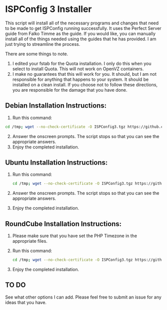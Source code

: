 ISPConfig 3 Installer
=====================

This script will install all of the necessary programs and changes that need to be made to get ISPConfig running successfully. It uses the Perfect Server guide from Falko Timme as the
guide. If you would like, you can manually install all of the things needed using the guides that he has provided. I am just trying to streamline the process. 

There are some things to note.

1. I edited your fstab for the Quota installation. I only do this when you select to install Quota. This will not work on OpenVZ containers.
2. I make no guarantees that this will work for you. It should, but I am not responsible for anything that happens to your system. It should be installed on a clean install. If you choose
not to follow these directions, you are responsible for the damage that you have done.

Debian Installation Instructions:
---------------------------------

1. Run this command:

```bash
cd /tmp; wget --no-check-certificate -O ISPConfig3.tgz https://github.com/dclardy64/ISPConfig-3-Debian-Installer/tarball/master; tar zxvf ISPConfig3.tgz; cd *Installer*; bash debian_install.sh
```

2. Answer the onscreen prompts. The script stops so that you can see the appropriate answers.
3. Enjoy the completed installation.

Ubuntu Installation Instructions:
---------------------------------

1. Run this command:

	```bash
	cd /tmp; wget --no-check-certificate -O ISPConfig3.tgz https://github.com/dclardy64/ISPConfig-3-Debian-Installer/tarball/master; tar zxvf ISPConfig3.tgz; cd *Installer*; bash ubuntu_install.sh
	```
2. Answer the onscreen prompts. The script stops so that you can see the appropriate answers.
3. Enjoy the completed installation.

RoundCube Installation Instructions:
------------------------------------

1. Please make sure that you have set the PHP Timezone in the appropriate files.
2. Run this command:

	```bash
	cd /tmp; wget --no-check-certificate -O ISPConfig3.tgz https://github.com/dclardy64/ISPConfig-3-Debian-Installer/tarball/master; tar zxvf ISPConfig3.tgz; cd *Installer*; bash roundcube_install.sh
	```
3. Enjoy the completed installation.


TO DO
-----

See what other options I can add. Please feel free to submit an issue for any ideas that you have.